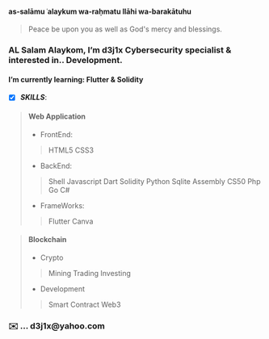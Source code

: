 ####  as-salāmu ʿalaykum wa-raḥmatu llāhi wa-barakātuhu

>  Peace be upon you as well as God's mercy and blessings.

<h3>AL Salam Alaykom, I’m d3j1x Cybersecurity specialist & interested in.. Development.</h3>   


<h4> I’m currently learning: Flutter & Solidity</h4>

- [x] ***SKILLS***:

> #### Web Application 
>
> - FrontEnd:
>>HTML5 CSS3 
> - BackEnd:
>>Shell Javascript Dart Solidity Python Sqlite Assembly CS50 Php Go C#
> - FrameWorks:
>>Flutter Canva   


> #### Blockchain
>  
> - Crypto
>> Mining Trading Investing
> - Development
>> Smart Contract  Web3





<h3>✉️ ... d3j1x@yahoo.com</h3> 


<!---
d3j1x/d3j1x is a ✨ special ✨ repository because its `README.md` (this file) appears on your GitHub profile.
You can click the Preview link to take a look at your changes.
--->
